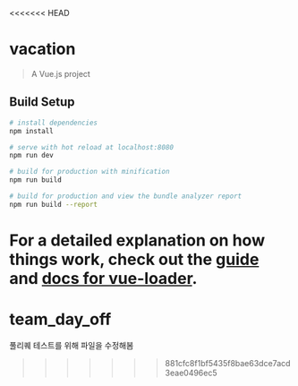 <<<<<<< HEAD
# vacation

> A Vue.js project

## Build Setup

``` bash
# install dependencies
npm install

# serve with hot reload at localhost:8080
npm run dev

# build for production with minification
npm run build

# build for production and view the bundle analyzer report
npm run build --report
```

For a detailed explanation on how things work, check out the [guide](http://vuejs-templates.github.io/webpack/) and [docs for vue-loader](http://vuejs.github.io/vue-loader).
=======
# team_day_off

풀리퀘 테스트를 위해 파일을 수정해봄
>>>>>>> 881cfc8f1bf5435f8bae63dce7acd3eae0496ec5
